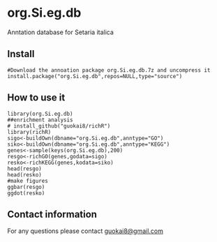 # org.Si.eg.db
Anntation database for Setaria italica
## Install
```
#Download the annoation package org.Si.eg.db.7z and uncompress it
install.package("org.Si.eg.db",repos=NULL,type="source")
```
## How to use it 
```
library(org.Si.eg.db)
##enrichment analysis
# install_github("guokai8/richR")
library(richR)
sigo<-buildOwn(dbname="org.Si.eg.db",anntype="GO")  
siko<-buildOwn(dbname="org.Si.eg.db",anntype="KEGG") 
genes<-sample(keys(org.Si.eg.db),200)
resgo<-richGO(genes,godata=sigo)
resko<-richKEGG(genes,kodata=siko)
head(resgo)
head(resko)
#make figures
ggbar(resgo)
ggdot(resko)
```
## Contact information
For any questions please contact guokai8@gmail.com
